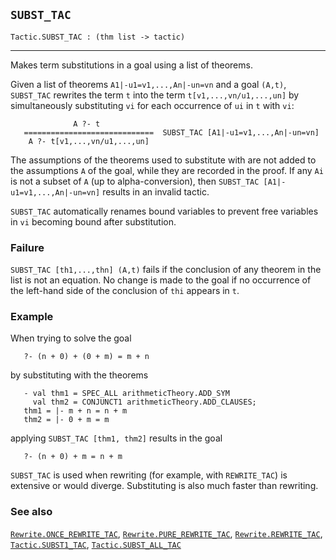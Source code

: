 ## `SUBST_TAC`

``` hol4
Tactic.SUBST_TAC : (thm list -> tactic)
```

------------------------------------------------------------------------

Makes term substitutions in a goal using a list of theorems.

Given a list of theorems `A1|-u1=v1,...,An|-un=vn` and a goal `(A,t)`,
`SUBST_TAC` rewrites the term `t` into the term `t[v1,...,vn/u1,...,un]`
by simultaneously substituting `vi` for each occurrence of `ui` in `t`
with `vi`:

``` hol4
              A ?- t
   =============================  SUBST_TAC [A1|-u1=v1,...,An|-un=vn]
    A ?- t[v1,...,vn/u1,...,un]
```

The assumptions of the theorems used to substitute with are not added to
the assumptions `A` of the goal, while they are recorded in the proof.
If any `Ai` is not a subset of `A` (up to alpha-conversion), then
`SUBST_TAC [A1|-u1=v1,...,An|-un=vn]` results in an invalid tactic.

`SUBST_TAC` automatically renames bound variables to prevent free
variables in `vi` becoming bound after substitution.

### Failure

`SUBST_TAC [th1,...,thn] (A,t)` fails if the conclusion of any theorem
in the list is not an equation. No change is made to the goal if no
occurrence of the left-hand side of the conclusion of `thi` appears in
`t`.

### Example

When trying to solve the goal

``` hol4
   ?- (n + 0) + (0 + m) = m + n
```

by substituting with the theorems

``` hol4
   - val thm1 = SPEC_ALL arithmeticTheory.ADD_SYM
     val thm2 = CONJUNCT1 arithmeticTheory.ADD_CLAUSES;
   thm1 = |- m + n = n + m
   thm2 = |- 0 + m = m
```

applying `SUBST_TAC [thm1, thm2]` results in the goal

``` hol4
   ?- (n + 0) + m = n + m
```

`SUBST_TAC` is used when rewriting (for example, with `REWRITE_TAC`) is
extensive or would diverge. Substituting is also much faster than
rewriting.

### See also

[`Rewrite.ONCE_REWRITE_TAC`](#Rewrite.ONCE_REWRITE_TAC),
[`Rewrite.PURE_REWRITE_TAC`](#Rewrite.PURE_REWRITE_TAC),
[`Rewrite.REWRITE_TAC`](#Rewrite.REWRITE_TAC),
[`Tactic.SUBST1_TAC`](#Tactic.SUBST1_TAC),
[`Tactic.SUBST_ALL_TAC`](#Tactic.SUBST_ALL_TAC)
